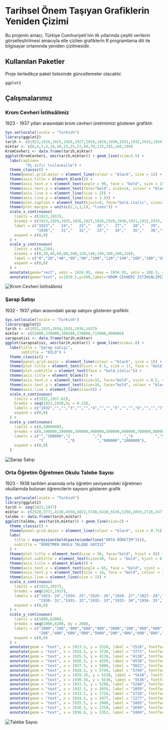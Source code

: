 # Tarihsel Önem Taşıyan Grafiklerin Yeniden Çizimi

Bu projenin amacı, Türkiye Cumhuriyeti'nin ilk yıllarında çeşitli verilerin görselleştirilmesi amacıyla elle çizilen grafiklerin R programlama dili ile bilgisayar ortamında yeniden çizilmesidir. 

## Kullanılan Paketler

Proje ilerledikçe paket listesinde güncellemeler olacaktır.

```
ggplot2

```

## Çalışmalarımız

### Krom Cevheri İstihsâlimiz

1923 - 1937 yılları arasındaki krom cevheri üretimimizi gösteren grafiktir.

```R
Sys.setlocale(locale = "Turkish")
library(ggplot2)
tarih <- c(1923,1924,1925,1926,1927,1928,1929,1930,1931,1932,1933,1934,1935,1936,1937)
miktar <- c(0,4,7,4,18,10,15,25,22,50,70,115,145,160,190)
KromCevheri <- data.frame(tarih,miktar)
ggplot(KromCevheri, aes(tarih,miktar)) + geom_line(size=3.5) + 
  labs(caption=
         "Üç sıfır \nilavesile") +
  theme_classic() +
  theme(panel.grid.major = element_line(colour = "black", size = 1)) +
  theme(axis.title = element_blank()) +
  theme(axis.text.x = element_text(angle = 90, face = "bold", size = 15, vjust = 0.5, colour = "black")) +
  theme(axis.text.y = element_text(face="bold", size=14, colour = "black")) +
  theme(axis.line.x = element_line(size = 2)) +
  theme(axis.line.y = element_line(size = 1.5)) +
  theme(plot.caption = element_text(hjust=0, face="bold.italic", size=13)) +
  theme(plot.margin = unit(c(2,1,1,1), "lines")) +
  scale_x_continuous(
    limits = c(1922,1937),
    breaks = c(1923,1924,1925,1926,1927,1928,1929,1930,1931,1932,1933,1934,1935,1936,1937),
    label = c("1923","   24","   25","   26","   27","   28","   29",
              "1930","   31","   32","   33","   34","   35","   36","1937"),
    expand = c(0,0)
  ) +
  scale_y_continuous(
    limits = c(0,220),
    breaks = c(0,20,40,60,80,100,120,140,160,180,200,220),
    label = c("0","20","40","60","80","100","120","140","160","180","200","TON"),
    expand = c(0,0)
  ) +
  annotate(geom="rect", xmin = 1924.05, xmax = 1934.95, ymin = 180.3, ymax = 199.8, fill = "white" ) +
  annotate(geom="text", x=1929.5,y=190,label="KROM CEVHERİ İSTİHSÂLİMİZ", size= 9.3, fontface="italic")
```

![Krom Cevheri İstihsâlimiz](https://github.com/samirnoff/Rbitirme/tree/master/Graph/KromCevheri.jpeg)

### Şarap Satışı

1932 - 1937 yılları arasındaki şarap satışını gösteren grafiktir.

```R
Sys.setlocale(locale = "Turkish")
library(ggplot2)
tarih <- c(1932,1933,1934,1935,1936,1937)
miktar <- c(52000,230000,200200,230000,715000,900000)
sarapsatisi <- data.frame(tarih,miktar)
ggplot(sarapsatisi, aes(tarih,miktar)) + geom_line(size=1.8) +
  labs(title = "Şarap satışı",
       subtitle = "KİLO") +
  theme_classic() +
  theme(panel.grid.major = element_line(colour = "black", size = 1)) +
  theme(plot.title = element_text(hjust = 0.5, size = 17, face = "bold.italic")) +
  theme(plot.subtitle = element_text(face = "bold.italic")) +
  theme(axis.title = element_blank()) +
  theme(axis.text.x = element_text(size=15, face="bold", vjust = 0.5, colour = "black")) +
  theme(axis.text.y = element_text(size=16, face="bold", colour = "black")) +
  theme(axis.line = element_line(size=3)) +
  scale_x_continuous(
    limits = c(1932,1937.62),
    breaks = seq(1932,1938,by = 0.33),
    labels = c("1932","","","3","","","4","","","5","","","6","","","7","","",""),
    expand = c(0,0)
  ) +
  scale_y_continuous(
    limits = c(0,1000000),
    breaks = c(0,100000,200000,300000,400000,500000,600000,700000,800000,900000,1000000),
    labels = c("","100000","2          ","3          ","4          ","5          ","6          ",
               "7          ","8          ","900000","1000000"),
    expand = c(0,0)
  )
```
![Şarap Satışı](https://github.com/samirnoff/Rbitirme/tree/master/Graph/SarapSatisi.jpeg)

### Orta Öğretim Öğretmen Okulu Talebe Sayısı

1923 - 1938 tarihleri arasında orta öğretim seviyesindeki öğretmen okullarında bulunan öğrencilerin sayısını gösteren grafik

```R
Sys.setlocale(locale = "Turkish")
library(ggplot2)
tarih <- seq(1923,1937)
miktar <- c(2528,3771,4138,4558,5022,5749,5410,5536,5298,2059,2726,2477,2805,2699,2404)
talebe <- data.frame(tarih,miktar)
ggplot(talebe, aes(tarih,miktar)) + geom_line(size=2) +
  theme_classic() +
  theme(panel.grid.major = element_line(colour = "black", size = 0.75)) +
  labs(
    title = expression(bold(paste(underline("ORTA ÖĞRETİM")))),
    subtitle = "ÖĞRETMEN OKULU TALEBE SAYISI"
  ) +
  theme(plot.title = element_text(size = 30, face="bold", hjust = 0)) +
  theme(plot.subtitle = element_text(size=30, face = "bold", hjust = 0.5)) +
  theme(axis.title = element_blank()) +
  theme(axis.text.x = element_text(angle = 65, face = "bold", vjust = 1, hjust = 1.15, size = 10, colour = "black")) +
  theme(axis.text.y = element_text(size = 14, face = "bold", colour = "black")) +
  theme(axis.line = element_line(size = 1)) + 
  scale_x_continuous(
    limits = c(1923,1937),
    breaks = seq(1923,1937),
    labels = c("1923- 24","1924- 25","1925- 26","1926- 27","1927- 28","1928- 29","1929- 30",
               "1930- 31","1931- 32","1932- 33","1933- 34","1934- 35","1935- 36","1936- 37","1937- 38"),
    expand = c(0,0)
  ) +
  scale_y_continuous(
    limits = c(1800,6200),
    breaks = seq(2000,6200, by = 200),
    labels = c("2000","200","400","600","800","3000","200","400","600","800","4000",
               "200","400","600","800","5000","200","400","600","800","6000",""),
    expand = c(0,0)
  ) +
  annotate(geom = "text", x = 1923.5, y = 2528, label = "2528", fontface = "bold") +
  annotate(geom = "text", x = 1924.5, y = 3730, label = "3771", fontface = "bold") +
  annotate(geom = "text", x = 1925.5, y = 4138, label = "4138", fontface = "bold") +
  annotate(geom = "text", x = 1926.5, y = 4550, label = "4558", fontface = "bold") +
  annotate(geom = "text", x = 1927.5, y = 5080, label = "5022", fontface = "bold") +
  annotate(geom = "text", x = 1928.5, y = 5749, label = "5749", fontface = "bold") +
  annotate(geom = "text", x = 1929.35, y = 5530, label = "5410", fontface = "bold", angle = 20, size = 3.7) +
  annotate(geom = "text", x = 1930.55, y = 5536, label = "5536", fontface = "bold") +
  annotate(geom = "text", x = 1931.5, y = 5298, label = "5298", fontface = "bold") +
  annotate(geom = "text", x = 1932.5, y = 2059, label = "2059", fontface = "bold") +
  annotate(geom = "text", x = 1933.5, y = 2726, label = "2726", fontface = "bold") +
  annotate(geom = "text", x = 1934.5, y = 2477, label = "2277", fontface = "bold") +
  annotate(geom = "text", x = 1935.5, y = 2900, label = "2805", fontface = "bold") +
  annotate(geom = "text", x = 1936.5, y = 2750, label = "2699", fontface = "bold") +
  annotate(geom = "text", x = 1936.6, y = 2352, label = "2404", fontface = "bold")
  ```
  
  ![Talebe Sayısı](https://github.com/samirnoff/Rbitirme/tree/master/Graph/TalebeSayisi.jpeg)
